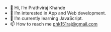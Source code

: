 - 👋 Hi, I’m Prathviraj Khande
- 👀 I’m interested in App and Web development.
- 🌱 I’m currently learning JavaScript.
- 📫 How to reach me phk151raj@gmail.com

<!---
PHKhande/PHKhande is a ✨ special ✨ repository because its `README.md` (this file) appears on your GitHub profile.
You can click the Preview link to take a look at your changes.
--->
